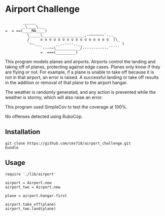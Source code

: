 # Airport Challenge

``````
        ______
        _\____\___
=  = ==(____MA____)
          \_____\___________________,-~~~~~~~`-.._
          /     o o o o o o o o o o o o o o o o  |\_
          `~-.__       __..----..__                  )
                `---~~\___________/------------`````
                =  ===(_________)

``````

This program models planes and airports. Airports control the landing and taking off of planes, protecting against edge cases. Planes only know if they are flying or not. For example, if a plane is unable to take off because it is not in that airport, an error is raised. A successful landing or take off results in the addition or removal of that plane to the airport hangar.

The weather is randomly generated, and any action is prevented while the weather is stormy, which will also raise an error.

This program used SimpleCov to test the coverage at 100%.

No offenses detected using RuboCop.

## Installation

```
git clone https://github.com/cms718/airport_challenge.git
bundle
```

## Usage

```
require './lib/airport'

airport = Airport.new
airport_two = Airport.new

plane = airport.hangar.first

airport.take_off(plane)
airport_two.land(plane)
```
